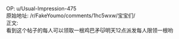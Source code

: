
OP: u/Usual-Impression-475  
原始地址: /r/FakeYoumo/comments/1hc5wxw/宝宝们/  
正文:  
看到这个帖子的每人可以领取一根鸡巴矛😽明天12点派发每人限领一根哟
